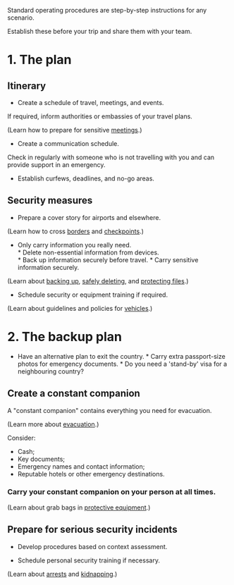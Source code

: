 [Title]: # (Standard Operating Procedures)
[Order]: # (3)

Standard operating procedures are step-by-step instructions for any scenario.  

Establish these before your trip and share them with your team. 

# 1. The plan

## Itinerary 
*   Create a schedule of travel, meetings, and events. 

If required, inform authorities or embassies of your travel plans.

(Learn how to prepare for sensitive [meetings](umbrella://lesson/meetings).)

*	Create a communication schedule. 

Check in regularly with someone who is not travelling with you and can provide support in an emergency.

*   Establish curfews, deadlines, and no-go areas. 

## Security measures 
*    Prepare a cover story for airports and elsewhere. 

(Learn how to cross [borders](umbrella://lesson/borders) and [checkpoints](umbrella://lesson/checkpoints).)

*   Only carry information you really need.  
		* Delete non-essential information from devices.  
		* Back up information securely before travel.
        * Carry sensitive information securely. 
       
(Learn about [backing up](umbrella://lesson/backing-up), [safely deleting](umbrella://lesson/safely-deleting), and [protecting files](umbrella://lesson/protecting-files).)

*	Schedule security or equipment training if required. 

(Learn about guidelines and policies for [vehicles](umbrella://lesson/vehicles).)

# 2. The backup plan

*	Have an alternative plan to exit the country. 
		* Carry extra passport-size photos for emergency documents. 
		* Do you need a 'stand-by' visa for a neighbouring country?
		         
## Create a constant companion

A "constant companion" contains everything you need for evacuation. 

(Learn more about [evacuation](umbrella://lesson/evacuation).)

Consider: 
*	Cash;
*	Key documents;
*	Emergency names and contact information;
*	Reputable hotels or other emergency destinations.

### Carry your constant companion on your person at all times. 

(Learn about grab bags in [protective equipment](umbrella://lesson/protective-equipment).)

## Prepare for serious security incidents

* 	Develop procedures based on context assessment. 

*   Schedule personal security training if necessary. 

(Learn about [arrests](umbrella://lesson/arrests) and [kidnapping](umbrella://lesson/kidnapping).)
